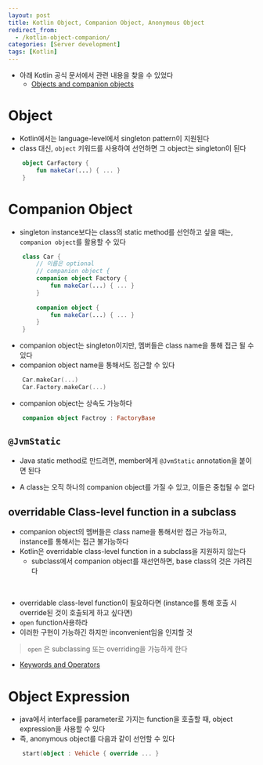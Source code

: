 ```yaml
---
layout: post
title: Kotlin Object, Companion Object, Anonymous Object
redirect_from:
  - /kotlin-object-companion/
categories: [Server development]
tags: [Kotlin]
---
```


- 아래 Kotlin 공식 문서에서 관련 내용을 찾을 수 있었다
    - [Objects and companion objects](https://kotlinlang.org/docs/tutorials/kotlin-for-py/objects-and-companion-objects.html)

# Object

- Kotlin에서는 language-level에서 singleton pattern이 지원된다
- class 대신, `object` 키워드를 사용하여 선언하면 그 object는 singleton이 된다

```kotlin
    object CarFactory {
        fun makeCar(...) { ... }
    }
```

# Companion Object

- singleton instance보다는 class의 static method를 선언하고 싶을 때는, `companion object`를 활용할 수 있다

```kotlin
    class Car {
        // 이름은 optional
        // companion object {
        companion object Factory { 
            fun makeCar(...) { ... }
        }
    
        companion object {
            fun makeCar(...) { ... }
        }
    }
```

- companion object는 singleton이지만, 멤버들은 class name을 통해 접근 될 수 있다
- companion object name을 통해서도 접근할 수 있다

```kotlin
    Car.makeCar(...)
    Car.Factory.makeCar(...)
```

- companion object는 상속도 가능하다

```kotlin
    companion object Factroy : FactoryBase
```

## `@JvmStatic`

- Java static method로 만드려면, member에게 `@JvmStatic` annotation을 붙이면 된다

- A class는 오직 하나의 companion object를 가질 수 있고, 이들은 중첩될 수 없다

## overridable Class-level function in a subclass

- companion object의 멤버들은 class name을 통해서만 접근 가능하고, instance를 통해서는 접근 불가능하다
- Kotlin은 overridable class-level function in a subclass을 지원하지 않는다
    - subclass에서 companion object를 재선언하면, base class의 것은 가려진다

<br>

- overridable class-level function이 필요하다면 (instance를 통해 호출 시 override된 것이 호출되게 하고 싶다면)
- `open` function사용하라
- 이러한 구현이 가능하긴 하지만 inconvenient임을 인지할 것

> `open` 은 subclassing 또는 overriding을 가능하게 한다
- [Keywords and Operators](https://kotlinlang.org/docs/reference/keyword-reference.html)

# Object Expression

- java에서 interface를 parameter로 가지는 function을 호출할 때, object expression을 사용할 수 있다
- 즉, anonymous object를 다음과 같이 선언할 수 있다

```kotlin
    start(object : Vehicle { override ... }
```
